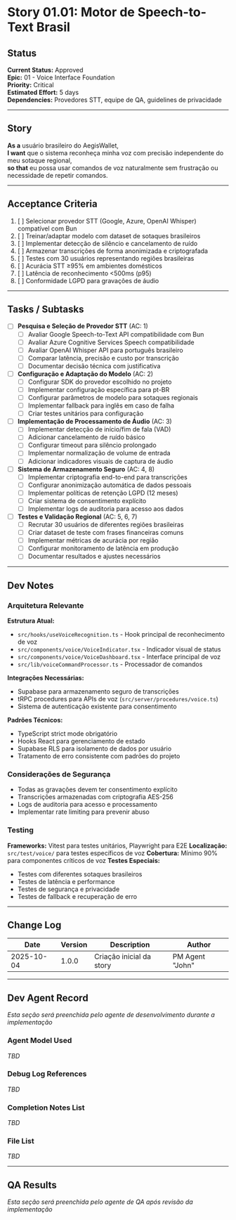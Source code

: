 # Story 01.01: Motor de Speech-to-Text Brasil

## Status
**Current Status:** Approved  
**Epic:** 01 - Voice Interface Foundation  
**Priority:** Critical  
**Estimated Effort:** 5 days  
**Dependencies:** Provedores STT, equipe de QA, guidelines de privacidade

---

## Story

**As a** usuário brasileiro do AegisWallet,  
**I want** que o sistema reconheça minha voz com precisão independente do meu sotaque regional,  
**so that** eu possa usar comandos de voz naturalmente sem frustração ou necessidade de repetir comandos.

---

## Acceptance Criteria

1. [ ] Selecionar provedor STT (Google, Azure, OpenAI Whisper) compatível com Bun
2. [ ] Treinar/adaptar modelo com dataset de sotaques brasileiros
3. [ ] Implementar detecção de silêncio e cancelamento de ruído
4. [ ] Armazenar transcrições de forma anonimizada e criptografada
5. [ ] Testes com 30 usuários representando regiões brasileiras
6. [ ] Acurácia STT ≥95% em ambientes domésticos
7. [ ] Latência de reconhecimento <500ms (p95)
8. [ ] Conformidade LGPD para gravações de áudio

---

## Tasks / Subtasks

- [ ] **Pesquisa e Seleção de Provedor STT** (AC: 1)
  - [ ] Avaliar Google Speech-to-Text API compatibilidade com Bun
  - [ ] Avaliar Azure Cognitive Services Speech compatibilidade
  - [ ] Avaliar OpenAI Whisper API para português brasileiro
  - [ ] Comparar latência, precisão e custo por transcrição
  - [ ] Documentar decisão técnica com justificativa

- [ ] **Configuração e Adaptação do Modelo** (AC: 2)
  - [ ] Configurar SDK do provedor escolhido no projeto
  - [ ] Implementar configuração específica para pt-BR
  - [ ] Configurar parâmetros de modelo para sotaques regionais
  - [ ] Implementar fallback para inglês em caso de falha
  - [ ] Criar testes unitários para configuração

- [ ] **Implementação de Processamento de Áudio** (AC: 3)
  - [ ] Implementar detecção de início/fim de fala (VAD)
  - [ ] Adicionar cancelamento de ruído básico
  - [ ] Configurar timeout para silêncio prolongado
  - [ ] Implementar normalização de volume de entrada
  - [ ] Adicionar indicadores visuais de captura de áudio

- [ ] **Sistema de Armazenamento Seguro** (AC: 4, 8)
  - [ ] Implementar criptografia end-to-end para transcrições
  - [ ] Configurar anonimização automática de dados pessoais
  - [ ] Implementar políticas de retenção LGPD (12 meses)
  - [ ] Criar sistema de consentimento explícito
  - [ ] Implementar logs de auditoria para acesso aos dados

- [ ] **Testes e Validação Regional** (AC: 5, 6, 7)
  - [ ] Recrutar 30 usuários de diferentes regiões brasileiras
  - [ ] Criar dataset de teste com frases financeiras comuns
  - [ ] Implementar métricas de acurácia por região
  - [ ] Configurar monitoramento de latência em produção
  - [ ] Documentar resultados e ajustes necessários

---

## Dev Notes

### Arquitetura Relevante

**Estrutura Atual:**
- `src/hooks/useVoiceRecognition.ts` - Hook principal de reconhecimento de voz
- `src/components/voice/VoiceIndicator.tsx` - Indicador visual de status
- `src/components/voice/VoiceDashboard.tsx` - Interface principal de voz
- `src/lib/voiceCommandProcessor.ts` - Processador de comandos

**Integrações Necessárias:**
- Supabase para armazenamento seguro de transcrições
- tRPC procedures para APIs de voz (`src/server/procedures/voice.ts`)
- Sistema de autenticação existente para consentimento

**Padrões Técnicos:**
- TypeScript strict mode obrigatório
- Hooks React para gerenciamento de estado
- Supabase RLS para isolamento de dados por usuário
- Tratamento de erro consistente com padrões do projeto

### Considerações de Segurança

- Todas as gravações devem ter consentimento explícito
- Transcrições armazenadas com criptografia AES-256
- Logs de auditoria para acesso e processamento
- Implementar rate limiting para prevenir abuso

### Testing

**Frameworks:** Vitest para testes unitários, Playwright para E2E
**Localização:** `src/test/voice/` para testes específicos de voz
**Cobertura:** Mínimo 90% para componentes críticos de voz
**Testes Especiais:**
- Testes com diferentes sotaques brasileiros
- Testes de latência e performance
- Testes de segurança e privacidade
- Testes de fallback e recuperação de erro

---

## Change Log

| Date | Version | Description | Author |
|------|---------|-------------|--------|
| 2025-10-04 | 1.0.0 | Criação inicial da story | PM Agent "John" |

---

## Dev Agent Record

*Esta seção será preenchida pelo agente de desenvolvimento durante a implementação*

### Agent Model Used
*TBD*

### Debug Log References
*TBD*

### Completion Notes List
*TBD*

### File List
*TBD*

---

## QA Results

*Esta seção será preenchida pelo agente de QA após revisão da implementação*